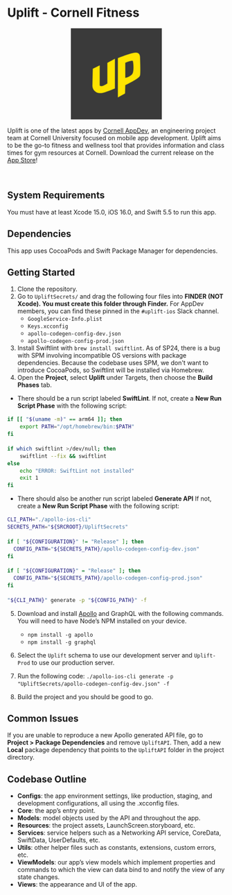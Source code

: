 # Uplift - Cornell Fitness

<p align="center"><img src="https://github.com/cuappdev/assets/blob/master/app-icons/Uplift-83.5x83.5%402x.png" width=210 /></p>

Uplift is one of the latest apps by [Cornell AppDev](http://cornellappdev.com), an engineering project team at Cornell University focused on mobile app development. Uplift aims to be the go-to fitness and wellness tool that provides information and class times for gym resources at Cornell. Download the current release on the [App Store](https://apps.apple.com/bn/app/uplift-cornell-fitness/id1439374374)!

<br />

## System Requirements

You must have at least Xcode 15.0, iOS 16.0, and Swift 5.5 to run this app.

## Dependencies

This app uses CocoaPods and Swift Package Manager for dependencies.

## Getting Started

1. Clone the repository.
2. Go to `UpliftSecrets/` and drag the following four files into **FINDER (NOT Xcode). You must create this folder through Finder.** For AppDev members, you can find these pinned in the `#uplift-ios` Slack channel.
   - `GoogleService-Info.plist`
   - `Keys.xcconfig`
   - `apollo-codegen-config-dev.json`
   - `apollo-codegen-config-prod.json`
3. Install Swiftlint with `brew install swiftlint`. As of SP24, there is a bug with SPM involving incompatible OS versions with package dependencies. Because the codebase uses SPM, we don't want to introduce CocoaPods, so Swiftlint will be installed via Homebrew.
4. Open the **Project**, select **Uplift** under Targets, then choose the **Build Phases** tab.

- There should be a run script labeled **SwiftLint**. If not, create a **New Run Script Phase** with the following script:

```bash
if [[ "$(uname -m)" == arm64 ]]; then
    export PATH="/opt/homebrew/bin:$PATH"
fi

if which swiftlint >/dev/null; then
    swiftlint --fix && swiftlint
else
    echo "ERROR: SwiftLint not installed"
    exit 1
fi

```

- There should also be another run script labeled **Generate API** If not, create a **New Run Script Phase** with the following script:

```bash
CLI_PATH="./apollo-ios-cli"
SECRETS_PATH="${SRCROOT}/UpliftSecrets"

if [ "${CONFIGURATION}" != "Release" ]; then
  CONFIG_PATH="${SECRETS_PATH}/apollo-codegen-config-dev.json"
fi

if [ "${CONFIGURATION}" = "Release" ]; then
  CONFIG_PATH="${SECRETS_PATH}/apollo-codegen-config-prod.json"
fi

"${CLI_PATH}" generate -p "${CONFIG_PATH}" -f

```

5. Download and install [Apollo](https://www.apollographql.com/docs/devtools/cli/) and GraphQL with the following commands. You will need to have Node’s NPM installed on your device.

   - `npm install -g apollo`
   - `npm install -g graphql`

6. Select the `Uplift` schema to use our development server and `Uplift-Prod` to use our production server.
7. Run the following code: `./apollo-ios-cli generate -p "UpliftSecrets/apollo-codegen-config-dev.json" -f`
8. Build the project and you should be good to go.

## Common Issues

If you are unable to reproduce a new Apollo generated API file, go to **Project > Package Dependencies** and remove `UpliftAPI`. Then, add a new **Local** package dependency that points to the `UpliftAPI` folder in the project directory.

## Codebase Outline

- **Configs**: the app environment settings, like production, staging, and development configurations, all using the .xcconfig files.
- **Core**: the app’s entry point.
- **Models**: model objects used by the API and throughout the app.
- **Resources**: the project assets, LaunchScreen.storyboard, etc.
- **Services**: service helpers such as a Networking API service, CoreData, SwiftData, UserDefaults, etc.
- **Utils**: other helper files such as constants, extensions, custom errors, etc.
- **ViewModels**: our app’s view models which implement properties and commands to which the view can data bind to and notify the view of any state changes.
- **Views**: the appearance and UI of the app.
